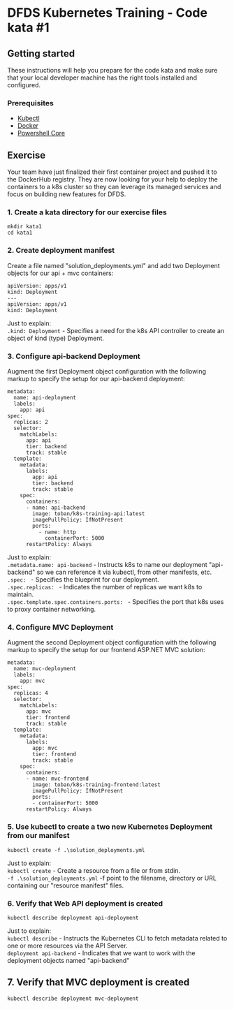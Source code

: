 DFDS Kubernetes Training - Code kata #1
======================================

## Getting started

These instructions will help you prepare for the code kata and make sure that your local developer machine has the right tools installed and configured.

### Prerequisites

* [Kubectl](https://kubernetes.io/docs/tasks/tools/install-kubectl/)
* [Docker](https://www.docker.com/products/docker-desktop)
* [Powershell Core](https://docs.microsoft.com/en-us/powershell/scripting/install/installing-powershell?view=powershell-6)

## Exercise

Your team have just finalized their first container project and pushed it to the DockerHub registry. They are now looking for your help to deploy the containers to a k8s cluster so they can leverage its managed services and focus on building new features for DFDS.


### 1. Create a kata directory for our exercise files
`mkdir kata1`<br/>
`cd kata1`

### 2. Create deployment manifest
Create a file named "solution_deployments.yml" and add two Deployment objects for our api + mvc containers:

```
apiVersion: apps/v1
kind: Deployment
---
apiVersion: apps/v1
kind: Deployment
```

Just to explain: <br/>
`.kind: Deployment` - Specifies a need for the k8s API controller to create an object of kind (type) Deployment. <br/>

### 3. Configure api-backend Deployment
Augment the first Deployment object configuration with the following markup to specify the setup for our api-backend deployment:

```
metadata:
  name: api-deployment
  labels:
    app: api
spec:
  replicas: 2
  selector:
    matchLabels:
      app: api
      tier: backend
      track: stable
  template:
    metadata:
      labels:
        app: api
        tier: backend
        track: stable
    spec:
      containers:
      - name: api-backend
        image: toban/k8s-training-api:latest
        imagePullPolicy: IfNotPresent
        ports:
          - name: http
            containerPort: 5000
      restartPolicy: Always
```

Just to explain: <br/>
`.metadata.name: api-backend` - Instructs k8s to name our deployment "api-backend" so we can reference it via kubectl, from other manifests, etc. <br/>
`.spec: ` - Specifies the blueprint for our deployment. <br/>
`.spec.replicas: ` - Indicates the number of replicas we want k8s to maintain. <br/>
`.spec.template.spec.containers.ports: ` - Specifies the port that k8s uses to proxy container networking.<br/>

### 4. Configure MVC Deployment
Augment the second Deployment object configuration with the following markup to specify the setup for our frontend ASP.NET MVC solution:

```
metadata:
  name: mvc-deployment
  labels:
    app: mvc
spec:
  replicas: 4
  selector:
    matchLabels:
      app: mvc
      tier: frontend
      track: stable
  template:
    metadata:
      labels:
        app: mvc
        tier: frontend
        track: stable
    spec:
      containers:
      - name: mvc-frontend
        image: toban/k8s-training-frontend:latest
        imagePullPolicy: IfNotPresent
        ports:
        - containerPort: 5000
      restartPolicy: Always
```

### 5. Use kubectl to create a two new Kubernetes Deployment from our manifest
`kubectl create -f .\solution_deployments.yml`

Just to explain: <br/>
`kubectl create` - Create a resource from a file or from stdin. <br/>
`-f .\solution_deployments.yml` -f point to the filename, directory or URL containing our "resource manifest" files.

### 6. Verify that Web API deployment is created
`kubectl describe deployment api-deployment`

Just to explain: <br/>
`kubectl describe` - Instructs the Kubernetes CLI to fetch metadata related to one or more resources via the API Server. <br/>
`deployment api-backend` - Indicates that we want to work with the deployment objects named "api-backend"

## 7. Verify that MVC deployment is created
`kubectl describe deployment mvc-deployment`